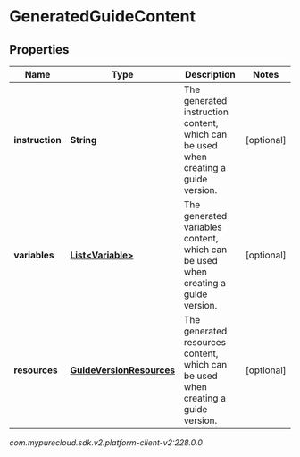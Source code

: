 # GeneratedGuideContent


## Properties

| Name | Type | Description | Notes |
| ------------ | ------------- | ------------- | ------------- |
| **instruction** | **String** | The generated instruction content, which can be used when creating a guide version. |  [optional] |
| **variables** | [**List&lt;Variable&gt;**](Variable) | The generated variables content, which can be used when creating a guide version. |  [optional] |
| **resources** | [**GuideVersionResources**](GuideVersionResources) | The generated resources content, which can be used when creating a guide version. |  [optional] |




_com.mypurecloud.sdk.v2:platform-client-v2:228.0.0_
